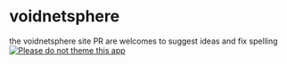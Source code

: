# voidnetsphere
the voidnetsphere site
PR are welcomes to suggest ideas and fix spelling   
[![Please do not theme this app](https://stopthemingmy.app/badge.svg)](https://stopthemingmy.app) 
